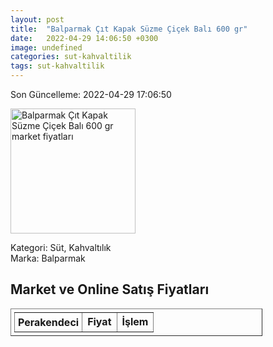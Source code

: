 ```yaml
---
layout: post
title:  "Balparmak Çıt Kapak Süzme Çiçek Balı 600 gr"
date:   2022-04-29 14:06:50 +0300
image: undefined
categories: sut-kahvaltilik
tags: sut-kahvaltilik
---
```


Son Güncelleme: 2022-04-29 17:06:50

<img src="undefined" width="200" alt="Balparmak Çıt Kapak Süzme Çiçek Balı 600 gr market fiyatları" />

Kategori: Süt, Kahvaltılık
<br />
Marka: Balparmak

<h2>Market ve Online Satış Fiyatları</h2>

<table border="1" style="padding: 5px;width:80%;">
  <tr>
    <td style="padding: 5px;"><strong>Perakendeci</strong></td>
    <td><strong>Fiyat</strong></td>
    <td><strong>İşlem</strong></td>
  </tr>
  
</table>
